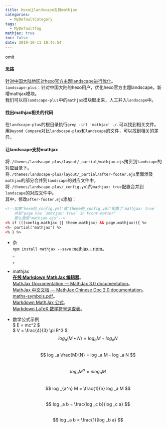 ```yaml
---
title: Hexo让landscape支持mathjax
categories:
  - MyDefaultCategory
tags:
  - MyDefaultTag
mathjax: true
toc: false
date: 2019-10-11 18:45:54
---
```

omit
<!--more-->

#### 思路
[针对中国大陆地区对hexo官方主题landscape进行优化](https://github.com/xiangming/landscape-plus)。  
`landscape-plus`：针对中国大陆的hexo用户，优化hexo官方主题landscape。新增mathjax模块。  
我们可以将`landscape-plus`中的`mathjax`模块取出来，人工并入`landscape`中。  

#### 找出mathjax相关的代码
在`landscape-plus`的根目录执行`grep -irl 'mathjax' ./.`可以找到相关文件。  
用`Beyond Compare`对比`landscape-plus`和`landscape`的文件，可以找到相关的差异。  

#### 让landscape支持mathjax
将`./themes/landscape-plus/layout/_partial/mathjax.ejs`拷贝到`landscape`的对应目录下。  
将`./themes/landscape-plus/layout/_partial/after-footer.ejs`里面涉及`mathjax`的部分合并到`landscape`的对应文件中。  
将`./themes/landscape-plus/_config.yml`的`mathjax: true`配置合并到`landscape`的对应文件中。  
其中，修改`after-footer.ejs`添加：
```html
<!--如果"hexo的_config.yml"或"theme的_config.yml"配置了`mathjax: true`
    并且"page has `mathjax: true` in Front-matter"
    那么使用"mathjax.ejs"-->
<% if (((config.mathjax || theme.mathjax) && page.mathjax)){ %>
<%- partial('mathjax') %>
<% } %>
```

* 杂  
`npm install mathjax --save`
[mathjax - npm](https://www.npmjs.com/package/mathjax)。  
[](https://github.com/mathjax/MathJax-src/archive/master.zip)。  
[](https://github.com/mathjax/MathJax/archive/master.zip)。  

* mathjax  
**[在线 Markdown MathJax 编辑器](https://kerzol.github.io/markdown-mathjax/editor.html)**。  
[MathJax Documentation — MathJax 3.0 documentation](http://docs.mathjax.org/en/latest/index.html)。  
[MathJax 中文文档 — MathJax Chinese Doc 2.0 documentation](https://mathjax-chinese-doc.readthedocs.io/en/latest/)。  
[maths-symbols.pdf](http://mirrors.sjtug.sjtu.edu.cn/ctan/info/symbols/math/maths-symbols.pdf)。  
[Markdown MathJax 公式](https://www.rdtoc.com/tutorial/markdown-mathjax-tutorial.html)。  
[Markdown LaTeX 数学符号速查表](https://www.rdtoc.com/tutorial/markdown-latex-tutorial.html)。  

* 数学公式示例  
$ E = mc^2 $  
$ V = \frac{4}{3} \pi R^3 $  
$$ log _a (M \bullet N) = log _a M + log _a N $$  
$$ log _a \frac{M}{N} = log _a M - log _a N $$  
$$ log _a M^n = n log _a M $$  
$$ log _{a^n} M = \frac{1}{n} log _a M $$  
$$ log _a b = \frac{log _c b}{log _c a} $$  
$$ log _a b = \frac{1}{log _b a} $$  
